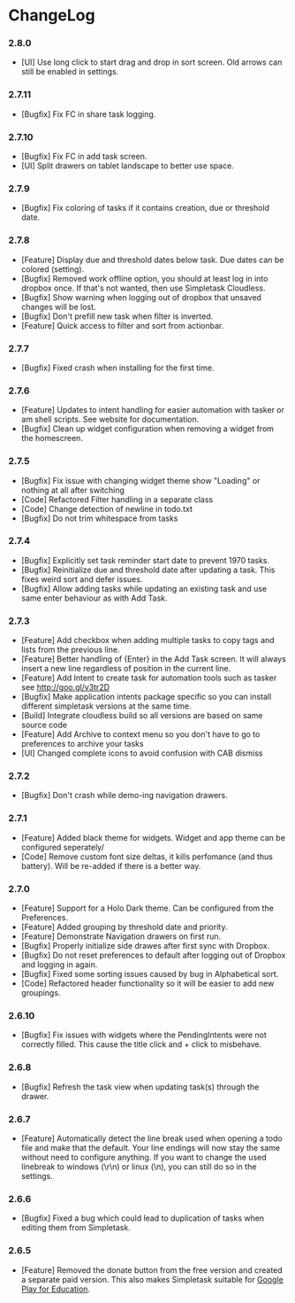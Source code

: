 # ChangeLog

### 2.8.0

* [UI] Use long click to start drag and drop in sort screen. Old arrows can
  still be enabled in settings.

### 2.7.11

* [Bugfix] Fix FC in share task logging.

### 2.7.10

* [Bugfix] Fix FC in add task screen.
* [UI] Split drawers on tablet landscape to better use space.

### 2.7.9

* [Bugfix] Fix coloring of tasks if it contains creation, due or threshold date.

### 2.7.8

* [Feature] Display due and threshold dates below task. Due dates can be colored (setting).
* [Bugfix] Removed work offline option, you should at least log in into dropbox once. If that's not wanted, then use Simpletask Cloudless.
* [Bugfix] Show warning when logging out of dropbox that unsaved changes will be lost.
* [Bugfix] Don't prefill new task when filter is inverted.
* [Feature] Quick access to filter and sort from actionbar.

### 2.7.7

* [Bugfix] Fixed crash when installing for the first time.

### 2.7.6

* [Feature] Updates to intent handling for easier automation with tasker or am shell scripts. See website for documentation.
* [Bugfix] Clean up widget configuration when removing a widget from the homescreen.


### 2.7.5
* [Bugfix] Fix issue with changing widget theme show "Loading" or nothing at all after switching
* [Code] Refactored Filter handling in a separate class
* [Code] Change detection of newline in todo.txt
* [Bugfix] Do not trim whitespace from tasks

### 2.7.4

* [Bugfix] Explicitly set task reminder start date to prevent 1970 tasks.
* [Bugfix] Reinitialize due and threshold date after updating a task. This fixes weird sort and defer issues.
* [Bugfix] Allow adding tasks while updating an existing task and use same enter behaviour as with Add Task.


### 2.7.3

* [Feature] Add checkbox when adding multiple tasks to copy tags and lists from the previous line.
* [Feature] Better handling of {Enter} in the Add Task screen. It will always insert a new line regardless of position in the current line.
* [Feature] Add Intent to create task for automation tools such as tasker see http://goo.gl/v3tr2D
* [Bugfix] Make application intents package specific so you can install different simpletask versions at the same time.
* [Build] Integrate cloudless build so all versions are based on same source code
* [Feature] Add Archive to context menu so you don't have to go to preferences to archive your tasks
* [UI] Changed complete icons to avoid confusion with CAB dismiss

### 2.7.2

* [Bugfix] Don't crash while demo-ing navigation drawers.

### 2.7.1

* [Feature] Added black theme for widgets. Widget and app theme can be configured seperately/
* [Code] Remove custom font size deltas, it kills perfomance (and thus battery). Will be re-added if there is a better way.

### 2.7.0

* [Feature] Support for a Holo Dark theme. Can be configured from the Preferences.
* [Feature] Added grouping by threshold date and priority.
* [Feature] Demonstrate Navigation drawers on first run.
* [Bugfix] Properly initialize side drawes after first sync with Dropbox.
* [Bugfix] Do not reset preferences to default after logging out of Dropbox and logging in again.
* [Bugfix] Fixed some sorting issues caused by bug in Alphabetical sort.
* [Code] Refactored header functionality so it will be easier to add new groupings.


### 2.6.10

* [Bugfix] Fix issues with widgets where the PendingIntents were not correctly filled. This cause the title click and + click to misbehave.

### 2.6.8

* [Bugfix] Refresh the task view when updating task(s) through the drawer.


### 2.6.7

* [Feature] Automatically detect the line break used when opening a todo file and make that the default. Your line endings will now stay the same without need to configure anything. If you want to change the used linebreak to windows (\\r\\n) or linux (\\n), you can still do so in the settings.

### 2.6.6

* [Bugfix] Fixed a bug which could lead to duplication of tasks when editing them from Simpletask.

### 2.6.5

* [Feature] Removed the donate button from the free version and created a separate paid version. This also makes Simpletask suitable for [Google Play for Education](http://developer.android.com/distribute/googleplay/edu/index.html).
